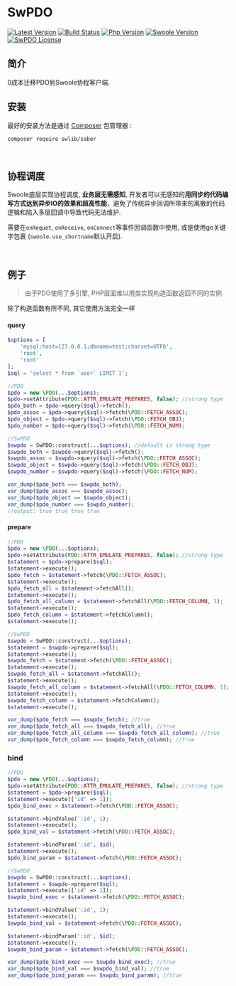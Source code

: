 # SwPDO

[![Latest Version](https://img.shields.io/github/release/swlib/swpdo.svg?style=flat-square)](https://github.com/swlib/swpdo/releases)
[![Build Status](https://travis-ci.org/swlib/swpdo.svg?branch=master)](https://github.com/swlib/swpdo/releases)
[![Php Version](https://img.shields.io/badge/php-%3E=7.1-brightgreen.svg?maxAge=2592000)](https://secure.php.net/)
[![Swoole Version](https://img.shields.io/badge/swoole-%3E=2.1.2-brightgreen.svg?maxAge=2592000)](https://github.com/swoole/swoole-src)
[![SwPDO License](https://img.shields.io/hexpm/l/plug.svg?maxAge=2592000)](https://github.com/swlib/swpdo/blob/master/LICENSE)

## 简介

0成本迁移PDO到Swoole协程客户端.

## 安装

最好的安装方法是通过 [Composer](http://getcomposer.org/) 包管理器 :

```shell
composer require swlib/saber
```

<br>

## 协程调度

Swoole底层实现协程调度, **业务层无需感知**, 开发者可以无感知的**用同步的代码编写方式达到异步IO的效果和超高性能**，避免了传统异步回调所带来的离散的代码逻辑和陷入多层回调中导致代码无法维护.

需要在`onRequet`, `onReceive`, `onConnect`等事件回调函数中使用, 或是使用go关键字包裹 (`swoole.use_shortname`默认开启).

<br>

## 例子

> 由于PDO使用了多引擎, PHP层面难以用类实现构造函数返回不同的实例.

除了构造函数有所不同, 其它使用方法完全一样

#### query

```php
$options = [
    'mysql:host=127.0.0.1;dbname=test;charset=UTF8',
    'root',
    'root'
];
$sql = 'select * from `user` LIMIT 1';

//PDO
$pdo = new \PDO(...$options);
$pdo->setAttribute(PDO::ATTR_EMULATE_PREPARES, false); //strong type
$pdo_both = $pdo->query($sql)->fetch();
$pdo_assoc = $pdo->query($sql)->fetch(\PDO::FETCH_ASSOC);
$pdo_object = $pdo->query($sql)->fetch(\PDO::FETCH_OBJ);
$pdo_number = $pdo->query($sql)->fetch(\PDO::FETCH_NUM);

//SwPDO
$swpdo = SwPDO::construct(...$options); //default is strong type
$swpdo_both = $swpdo->query($sql)->fetch();
$swpdo_assoc = $swpdo->query($sql)->fetch(\PDO::FETCH_ASSOC);
$swpdo_object = $swpdo->query($sql)->fetch(\PDO::FETCH_OBJ);
$swpdo_number = $swpdo->query($sql)->fetch(\PDO::FETCH_NUM);

var_dump($pdo_both === $swpdo_both);
var_dump($pdo_assoc === $swpdo_assoc);
var_dump($pdo_object == $swpdo_object);
var_dump($pdo_number === $swpdo_number);
//output: true true true true
```

#### prepare

```php
//PDO
$pdo = new \PDO(...$options);
$pdo->setAttribute(PDO::ATTR_EMULATE_PREPARES, false); //strong type
$statement = $pdo->prepare($sql);
$statement->execute();
$pdo_fetch = $statement->fetch(\PDO::FETCH_ASSOC);
$statement->execute();
$pdo_fetch_all = $statement->fetchAll();
$statement->execute();
$pdo_fetch_all_column = $statement->fetchAll(\PDO::FETCH_COLUMN, 1);
$statement->execute();
$pdo_fetch_column = $statement->fetchColumn();
$statement->execute();

//SwPDO
$swpdo = SwPDO::construct(...$options);
$statement = $swpdo->prepare($sql);
$statement->execute();
$swpdo_fetch = $statement->fetch(\PDO::FETCH_ASSOC);
$statement->execute();
$swpdo_fetch_all = $statement->fetchAll();
$statement->execute();
$swpdo_fetch_all_column = $statement->fetchAll(\PDO::FETCH_COLUMN, 1);
$statement->execute();
$swpdo_fetch_column = $statement->fetchColumn();
$statement->execute();

var_dump($pdo_fetch === $swpdo_fetch); //true
var_dump($pdo_fetch_all === $swpdo_fetch_all); //true
var_dump($pdo_fetch_all_column === $swpdo_fetch_all_column); //true
var_dump($pdo_fetch_column === $swpdo_fetch_column); //true
```

### bind

```php
//PDO
$pdo = new \PDO(...$options);
$pdo->setAttribute(PDO::ATTR_EMULATE_PREPARES, false); //strong type
$statement = $pdo->prepare($sql);
$statement->execute(['id' => 1]);
$pdo_bind_exec = $statement->fetch(\PDO::FETCH_ASSOC);

$statement->bindValue(':id', 1);
$statement->execute();
$pdo_bind_val = $statement->fetch(\PDO::FETCH_ASSOC);

$statement->bindParam(':id', $id);
$statement->execute();
$pdo_bind_param = $statement->fetch(\PDO::FETCH_ASSOC);

//SwPDO
$swpdo = SwPDO::construct(...$options);
$statement = $swpdo->prepare($sql);
$statement->execute(['id' => 1]);
$swpdo_bind_exec = $statement->fetch(\PDO::FETCH_ASSOC);

$statement->bindValue(':id', 1);
$statement->execute();
$swpdo_bind_val = $statement->fetch(\PDO::FETCH_ASSOC);

$statement->bindParam(':id', $id);
$statement->execute();
$swpdo_bind_param = $statement->fetch(\PDO::FETCH_ASSOC);

var_dump($pdo_bind_exec === $swpdo_bind_exec); //true
var_dump($pdo_bind_val === $swpdo_bind_val); //true
var_dump($pdo_bind_param === $swpdo_bind_param); //true
```

